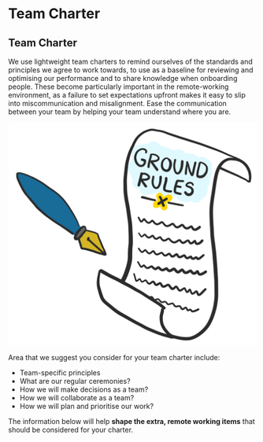 # Team Charter

## Team Charter

We use lightweight team charters to remind ourselves of the standards and principles we agree to work towards, to use as a baseline for reviewing and optimising our performance and to share knowledge when onboarding people. These become particularly important in the remote-working environment, as a failure to set expectations upfront makes it easy to slip into miscommunication and misalignment. Ease the communication between your team by helping your team understand where you are.

![](.gitbook/assets/ground_rules_01.png)

Area that we suggest you consider for your team charter include:

* Team-specific principles
* What are our regular ceremonies?
* How we will make decisions as a team?
* How we will collaborate as a team?
* How we will plan and prioritise our work?

The information below will help **shape the extra, remote working items** that should be considered for your charter.

